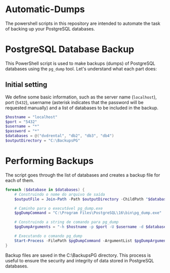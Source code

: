# Automatic-Dumps

The powershell scripts in this repository are intended to automate the task of backing up your PostgreSQL databases.

# PostgreSQL Database Backup

This PowerShell script is used to make backups (dumps) of PostgreSQL databases using the `pg_dump` tool. Let's understand what each part does:

## Initial setting
We define some basic information, such as the server name (`localhost`), port (`5432`), username (asterisk indicates that the password will be requested manually) and a list of databases to be included in the backup.

```powershell
$hostname = "localhost"
$port = "5432"
$username = "*"
$password = "*"
$databases = @("dvdrental", "db2", "db3", "db4")
$outputDirectory = "C:\BackupsPG"
```

# Performing Backups
The script goes through the list of databases and creates a backup file for each of them.

```powershell
foreach ($database in $databases) {
    # Construindo o nome do arquivo de saída
    $outputFile = Join-Path -Path $outputDirectory -ChildPath "$database.dump"

    # Caminho para o executável pg_dump.exe
    $pgDumpCommand = "C:\Program Files\PostgreSQL\16\bin\pg_dump.exe"

    # Construindo a string de comando para pg_dump
    $pgDumpArguments = "-h $hostname -p $port -U $username -d $database -F c -b -v -f $outputFile"

    # Executando o comando pg_dump
    Start-Process -FilePath $pgDumpCommand -ArgumentList $pgDumpArguments -Wait -NoNewWindow
}
```
Backup files are saved in the C:\BackupsPG directory. This process is useful to ensure the security and integrity of data stored in PostgreSQL databases.
